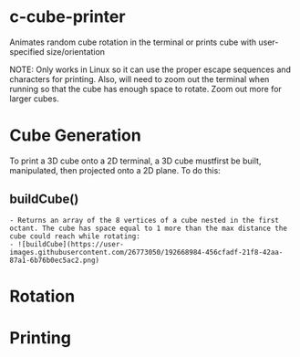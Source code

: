 # c-cube-printer
Animates random cube rotation in the terminal or prints cube with user-specified size/orientation

NOTE: Only works in Linux so it can use the proper escape sequences and characters for printing. Also, will need to zoom out the terminal when running so that the cube has enough space to rotate. Zoom out more for larger cubes.

# Cube Generation

  To print a 3D cube onto a 2D terminal, a 3D cube mustfirst be built, manipulated, then projected onto a 2D plane. To do this:
  
  ## buildCube()
    - Returns an array of the 8 vertices of a cube nested in the first octant. The cube has space equal to 1 more than the max distance the cube could reach while rotating:
    - ![buildCube](https://user-images.githubusercontent.com/26773050/192668984-456cfadf-21f8-42aa-87a1-6b76b0ec5ac2.png)

# Rotation

# Printing
